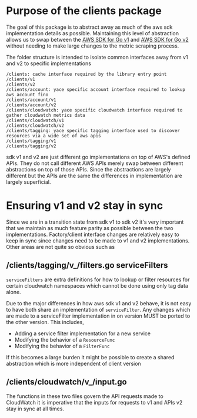 # Purpose of the clients package
The goal of this package is to abstract away as much of the aws sdk implementation details as possible. Maintaining this level
of abstraction allows us to swap between the [AWS SDK for Go v1](https://docs.aws.amazon.com/sdk-for-go/v1/developer-guide/welcome.html) and [AWS SDK for Go v2](https://aws.github.io/aws-sdk-go-v2/docs/)
without needing to make large changes to the metric scraping process.

The folder structure is intended to isolate common interfaces away from v1 and v2 to specific implementations

```
/clients: cache interface required by the library entry point
/clients/v1
/clients/v2
/clients/account: yace specific account interface required to lookup aws account fino
/clients/account/v1
/clients/account/v2
/clients/cloudwatch: yace specific cloudwatch interface required to gather cloudwatch metrics data
/clients/cloudwatch/v1
/clients/cloudwatch/v2
/clients/tagging: yace specific tagging interface used to discover resources via a wide set of aws apis
/clients/tagging/v1
/clients/tagging/v2
```

sdk v1 and v2 are just different go implementations on top of AWS's defined APIs. They do not call different AWS APIs merely
swap between different abstractions on top of those APIs. Since the abstractions are largely different but the APIs are the same
the differences in implementation are largely superficial.

# Ensuring v1 and v2 stay in sync
Since we are in a transition state from sdk v1 to sdk v2 it's very important that we maintain as much feature parity as possible
between the two implementations. Factory/client interface changes are relatively easy to keep in sync since changes need to be
made to v1 and v2 implementations. Other areas are not quite so obvious such as

## /clients/tagging/v_/filters.go serviceFilters

`serviceFilters` are extra definitions for how to lookup or filter resources for certain cloudwatch namespaces which cannot be done
using only tag data alone.

Due to the major differences in how aws sdk v1 and v2 behave, it is not easy to have both share an implementation of `serviceFilter`.
Any changes which are made to a serviceFilter implementation in on version MUST be ported to the other version. This includes,

* Adding a service filter implementation for a new service
* Modifying the behavior of a `ResourceFunc`
* Modifying the behavior of a `FilterFunc`

If this becomes a large burden it might be possible to create a shared abstraction which is more independent of client version

## /clients/cloudwatch/v_/input.go

The functions in these two files govern the API requests made to CloudWatch it is imperative that the inputs for requests to v1
and APIs v2 stay in sync at all times. 

